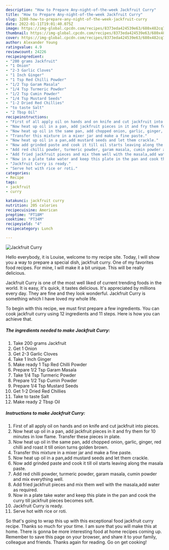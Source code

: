 ```yaml
---
description: "How to Prepare Any-night-of-the-week Jackfruit Curry"
title: "How to Prepare Any-night-of-the-week Jackfruit Curry"
slug: 3208-how-to-prepare-any-night-of-the-week-jackfruit-curry
date: 2022-01-11T19:01:40.075Z
image: https://img-global.cpcdn.com/recipes/8373eda424539e63/680x482cq70/jackfruit-curry-recipe-main-photo.jpg
thumbnail: https://img-global.cpcdn.com/recipes/8373eda424539e63/680x482cq70/jackfruit-curry-recipe-main-photo.jpg
cover: https://img-global.cpcdn.com/recipes/8373eda424539e63/680x482cq70/jackfruit-curry-recipe-main-photo.jpg
author: Alexander Young
ratingvalue: 4.9
reviewcount: 24226
recipeingredient:
- "200 grams Jackfruit"
- "1 Onion"
- "2-3 Garlic Cloves"
- "1 Inch Ginger"
- "1 Tsp Red Chilli Powder"
- "1/2 Tsp Garam Masala"
- "1/4 Tsp Turmeric Powder"
- "1/2 Tsp Cumin Powder"
- "1/4 Tsp Mustard Seeds"
- "1-2 Dried Red Chillies"
- "to taste Salt"
- "2 Tbsp Oil"
recipeinstructions:
- "First of all apply oil on hands and on knife and cut jackfruit into pieces."
- "Now heat up oil in a pan, add jackfruit pieces in it and fry them for 10 minutes in low flame. Transfer these pieces in plate."
- "Now heat up oil in the same pan, add chopped onion, garlic, ginger, red chilli and roast it till onion turns golden brown."
- "Transfer this mixture in a mixer jar and make a fine paste."
- "Now heat up oil in a pan,add mustard seeds and let them crackle."
- "Now add grinded paste and cook it till oil starts leaving along the masala paste."
- "Add red chilli powder, turmeric powder, garam masala, cumin powder and mix everything well."
- "Add fried jackfruit pieces and mix them well with the masala,add water as required."
- "Now in a plate take water and keep this plate in the pan and cook the curry till jackfruit pieces becomes soft."
- "Jackfruit Curry is ready."
- "Serve hot with rice or roti."
categories:
- Recipe
tags:
- jackfruit
- curry

katakunci: jackfruit curry 
nutrition: 205 calories
recipecuisine: American
preptime: "PT18M"
cooktime: "PT34M"
recipeyield: "4"
recipecategory: Lunch

---
```



![Jackfruit Curry](https://img-global.cpcdn.com/recipes/8373eda424539e63/680x482cq70/jackfruit-curry-recipe-main-photo.jpg)

Hello everybody, it is Louise, welcome to my recipe site. Today, I will show you a way to prepare a special dish, jackfruit curry. One of my favorites food recipes. For mine, I will make it a bit unique. This will be really delicious.



Jackfruit Curry is one of the most well liked of current trending foods in the world. It is easy, it's quick, it tastes delicious. It's appreciated by millions every day. They are fine and they look wonderful. Jackfruit Curry is something which I have loved my whole life.


To begin with this recipe, we must first prepare a few ingredients. You can cook jackfruit curry using 12 ingredients and 11 steps. Here is how you can achieve that.

<!--inarticleads1-->

##### The ingredients needed to make Jackfruit Curry:

1. Take 200 grams Jackfruit
1. Get 1 Onion
1. Get 2-3 Garlic Cloves
1. Take 1 Inch Ginger
1. Make ready 1 Tsp Red Chilli Powder
1. Prepare 1/2 Tsp Garam Masala
1. Take 1/4 Tsp Turmeric Powder
1. Prepare 1/2 Tsp Cumin Powder
1. Prepare 1/4 Tsp Mustard Seeds
1. Get 1-2 Dried Red Chillies
1. Take to taste Salt
1. Make ready 2 Tbsp Oil




<!--inarticleads2-->

##### Instructions to make Jackfruit Curry:

1. First of all apply oil on hands and on knife and cut jackfruit into pieces.
1. Now heat up oil in a pan, add jackfruit pieces in it and fry them for 10 minutes in low flame. Transfer these pieces in plate.
1. Now heat up oil in the same pan, add chopped onion, garlic, ginger, red chilli and roast it till onion turns golden brown.
1. Transfer this mixture in a mixer jar and make a fine paste.
1. Now heat up oil in a pan,add mustard seeds and let them crackle.
1. Now add grinded paste and cook it till oil starts leaving along the masala paste.
1. Add red chilli powder, turmeric powder, garam masala, cumin powder and mix everything well.
1. Add fried jackfruit pieces and mix them well with the masala,add water as required.
1. Now in a plate take water and keep this plate in the pan and cook the curry till jackfruit pieces becomes soft.
1. Jackfruit Curry is ready.
1. Serve hot with rice or roti.




So that's going to wrap this up with this exceptional food jackfruit curry recipe. Thanks so much for your time. I am sure that you will make this at home. There is gonna be more interesting food at home recipes coming up. Remember to save this page on your browser, and share it to your family, colleague and friends. Thanks again for reading. Go on get cooking!
